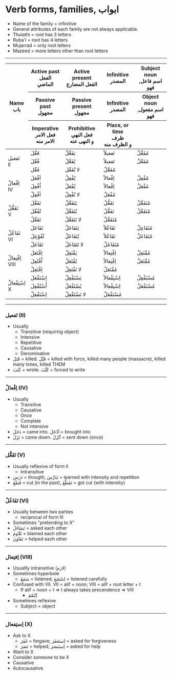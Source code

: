 # Verb forms, families, ابواب

- Name of the family = infinitive
- General attributes of each family are not always applicable.
- Thulathi = root has 3 letters
- Ruba'i = root has 4 letters
- Mujarrad = only root letters
- Mazeed = more letters other than root letters

---

<table>
    <thead>
        <tr>
            <th rowspan=3>
                Name
                <br />
                باب
            </th>
            <th>
                Active past
                <br />
                الفعل الماضي
            </th>
            <th>
                Active present
                <br />
                الفعل المضارع
            </th>
            <th>
                Infinitive
                <br />
                المصدر
            </th>
            <th>
                Subject noun
                <br />
                اسم فاعل, فهو
            </th>
        </tr>
        <tr>
            <th>
                Passive past
                <br />
                مجهول
            </th>
            <th>
                Passive present
                <br />
                مجهول
            </th>
            <th>
                Infinitive
                <br />
                المصدر
            </th>
            <th>
                Object noun
                <br />
                اسم مفعول, فهو
            </th>
        </tr>
        <tr>
            <th>
                Imperative
                <br />
                فعل الامر
                <br />
                الامر منه
            </th>
            <th>
                Prohibitive
                <br />
                فعل النهي
                <br />
                و النهی عنه
            </th>
            <th>
                Place, or time
                <br />
                ظرف
                <br />
                و الظرف منه
            </th>
            <th>
            </th>
        </tr>
    </thead>
    <tbody>
        <tr>
            <td rowspan=3>
                تَفعیل
                <br/>
                II
            </td>
            <td>فَعَّلَ</td>
            <td>یَفَعِّلُ</td>
            <td>تَفعیلاً</td>
            <td>مُفَعِّلٌ</td>
        </tr>
        <tr>
            <td>فُعِّلَ</td>
            <td>یُفَعَّلُ</td>
            <td>تَفعیلاً</td>
            <td>مُفَعَّلٌ</td>
        </tr>
        <tr>
            <td>فَعِّل</td>
            <td>لا تُفَعِّل</td>
            <td>مُفَعَّلٌ</td>
            <td></td>
        </tr>
        <tr>
            <td rowspan=3>
                اِفْعالْ
                <br/>
                IV
            </td>
            <td>اَفْعَلَ</td>
            <td>یُفْعِلُ</td>
            <td>اِفْعالاً</td>
            <td>مُفْعِلٌ</td>
        </tr>
        <tr>
            <td>اُفْعِلَ</td>
            <td>یُفْعَلُ</td>
            <td>اِفْعالاً</td>
            <td>مُفْعَلٌ</td>
        </tr>
        <tr>
            <td>اَفْعِلْ</td>
            <td>لا تُفْعِلْ</td>
            <td>مُفْعَلٌ</td>
            <td></td>
        </tr>
        <tr>
            <td rowspan=3>
                تَفَعُّلْ
                <br/>
                V
            </td>
            <td>تَفَعَّلَ</td>
            <td>يَتَفَعَّلُ</td>
            <td>تَفَعُّلً</td>
            <td>مُتَفَعِّلٌ</td>
        </tr>
        <tr>
            <td>تُفُعِّلَ</td>
            <td>يُتَفَعَّلُ</td>
            <td>تَفَعُّلً</td>
            <td>مُتَفَعَّلٌ</td>
        </tr>
        <tr>
            <td>تَفَعَّلْ</td>
            <td>لا تَتَفَعَّلْ</td>
            <td>مُتَفَعَّلٌ</td>
            <td></td>
        </tr>
        <tr>
            <td rowspan=3>
                تَفَاعُلْ
                <br/>
                VI
            </td>
            <td>تَفَاعَلَ</td>
            <td>يَتَفَاعَلُ</td>
            <td>تَفَاعُلاً</td>
            <td>مُتَفَاعِلٌ</td>
        </tr>
        <tr>
            <td>تُفُوْعِلَ</td>
            <td>يُتَفَاعَلُ</td>
            <td>تَفَاعُلاً</td>
            <td>مُتَفَاعَلٌ</td>
        </tr>
        <tr>
            <td>تَفَاعَلْ</td>
            <td>لا تَتَفَاعَلْ</td>
            <td>مُتَفَاعَلٌ</td>
            <td></td>
        </tr>
        <tr>
            <td rowspan=3>
                اِفْتِعالْ
                <br/>
                VIII
            </td>
            <td>اِفْتَعَلَ</td>
            <td>يَفْتَعِلُ</td>
            <td>اِفْتِعالاً</td>
            <td>مُفْتَعِلٌ</td>
        </tr>
        <tr>
            <td>اُفْتُعِلَ</td>
            <td>يُفْتَعَلُ</td>
            <td>اِفْتِعالاً</td>
            <td>مُفْتَعَلٌ</td>
        </tr>
        <tr>
            <td>اِفْتَعِلْ</td>
            <td>لا تَفْتَعِلْ</td>
            <td>مُفْتَعَلٌ</td>
            <td></td>
        </tr>
        <tr>
            <td rowspan=3>
                اِسْتِفْعالْ
                <br/>
                X
            </td>
            <td>اِسْتَفْعَلَ</td>
            <td>يَسْتَفْعِلُ</td>
            <td>اِسْتِفْعالاً</td>
            <td>مُسْتَفْعِلُ</td>
        </tr>
        <tr>
            <td>اُسْتُفْعِلَ</td>
            <td>يُسْتَفْعَلُ</td>
            <td>اِسْتِفْعالاً</td>
            <td>مُسْتَفْعَلٌ</td>
        </tr>
        <tr>
            <td>اِسْتَفْعِلْ</td>
            <td>لا تَسْتَفْعِلْ</td>
            <td>مُسْتَفْعَلٌ</td>
            <td></td>
        </tr>
    </tbody>
</table>

---

### تَفعیل (II)

- Usually
  - Transitive (requiring object)
  - Intensive
  - Repetitive
  - Causative
  - Denominative
- قَتَلَ = killed. قَتَّلَ = killed with force, killed many people (massacre), killed many times, killed THEM
- کَتَبَ = wrote. کَتَّبَ = forced to write

---

### اِفْعالْ (IV)

- Usually
    - Transitive
    - Causative
    - Once
    - Complete
    - Not intensive
- دَخَلَ = came into. اَدْخَلَ = brought into
- نَزَلَ = came down. اَنْزَلَ = sent down (once)

---

### تَفَعُّل (V)

- Usually reflexive of form II
    - Intransitive
- دَرَسَ = thougth, تَدَرَّسَ = learned with intensity and repetition
- قَطَعَ = cut (in the past), تَقَطَّعَ = got cut (with intensity)

---

### تَفَاعُلْ (VI)

- Usually between two parties
    - reciprocal of form III
- Sometimes "pretending to X"
- تَسَاءَلَ = asked each other
- تَلَاوَمَ = blamed each other
- تَعَاوَنَ = helped each other

---

### اِفتِعال (VIII)

- Usuallly intransitive (لازم)
- Sometimes hyperbole
    - سَمَعَ = listened; اِسْتَمَعَ = listened carefully
- Confused with VII. VII = alif + noon; VIII = alif + root letter + t
    - If alif + noon + t => t always takes precendence => VIII
        - اِنْتَقَمَ
- Sometimes reflexive
    - Subject = object

---

### اِستِفعال (X)

- Ask to X
    - غَفَرَ = forgave; اِستَغفَرَ = asked for forgiveness
    - نَصَرَ = helped; اِستَنصَرَ = asked for help
- Want to X
- Consider someone to be X
- Causative
- Autocausative
